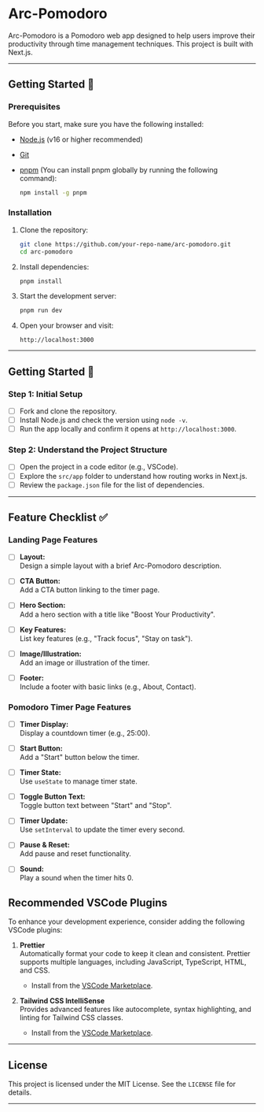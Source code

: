 
# Arc-Pomodoro

Arc-Pomodoro is a Pomodoro web app designed to help users improve their productivity through time management techniques. This project is built with Next.js.

---

## Getting Started 🚀

### Prerequisites

Before you start, make sure you have the following installed:

- [Node.js](https://nodejs.org/) (v16 or higher recommended)
- [Git](https://git-scm.com/)
- [pnpm](https://pnpm.io/) (You can install pnpm globally by running the following command):
  
  ```bash
  npm install -g pnpm
  ```

### Installation

1. Clone the repository:
   
   ```bash
   git clone https://github.com/your-repo-name/arc-pomodoro.git
   cd arc-pomodoro
   ```

2. Install dependencies:
   
   ```bash
   pnpm install
   ```

3. Start the development server:
   
   ```bash
   pnpm run dev
   ```

4. Open your browser and visit:
   
   ```
   http://localhost:3000
   ```

---
## Getting Started 🚀

### Step 1: Initial Setup
- [ ] Fork and clone the repository.
- [ ] Install Node.js and check the version using `node -v`.
- [ ] Run the app locally and confirm it opens at `http://localhost:3000`.

### Step 2: Understand the Project Structure
- [ ] Open the project in a code editor (e.g., VSCode).
- [ ] Explore the `src/app` folder to understand how routing works in Next.js.
- [ ] Review the `package.json` file for the list of dependencies.

---

## Feature Checklist ✅

### Landing Page Features

- [ ] **Layout:**  
  Design a simple layout with a brief Arc-Pomodoro description.

- [ ] **CTA Button:**  
  Add a CTA button linking to the timer page.

- [ ] **Hero Section:**  
  Add a hero section with a title like "Boost Your Productivity".

- [ ] **Key Features:**  
  List key features (e.g., "Track focus", "Stay on task").

- [ ] **Image/Illustration:**  
  Add an image or illustration of the timer.

- [ ] **Footer:**  
  Include a footer with basic links (e.g., About, Contact).


### Pomodoro Timer Page Features

- [ ] **Timer Display:**  
  Display a countdown timer (e.g., 25:00).

- [ ] **Start Button:**  
  Add a "Start" button below the timer.

- [ ] **Timer State:**  
  Use `useState` to manage timer state.

- [ ] **Toggle Button Text:**  
  Toggle button text between "Start" and "Stop".

- [ ] **Timer Update:**  
  Use `setInterval` to update the timer every second.

- [ ] **Pause & Reset:**  
  Add pause and reset functionality.

- [ ] **Sound:**  
  Play a sound when the timer hits 0.



## Recommended VSCode Plugins

To enhance your development experience, consider adding the following VSCode plugins:

1. **Prettier**  
   Automatically format your code to keep it clean and consistent. Prettier supports multiple languages, including JavaScript, TypeScript, HTML, and CSS.  
   - Install from the [VSCode Marketplace](https://marketplace.visualstudio.com/items?itemName=esbenp.prettier-vscode).

2. **Tailwind CSS IntelliSense**  
   Provides advanced features like autocomplete, syntax highlighting, and linting for Tailwind CSS classes.  
   - Install from the [VSCode Marketplace](https://marketplace.visualstudio.com/items?itemName=bradlc.vscode-tailwindcss).

---

## License

This project is licensed under the MIT License. See the `LICENSE` file for details.

---
